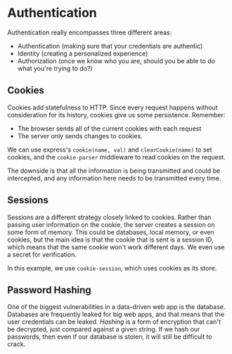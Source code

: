 # Authentication

Authentication really encompasses three different areas:

* Authentication (making sure that your credentials are authentic)
* Identity (creating a personalized experience)
* Authorization (once we know who you are, should you be able to do what you're trying to do?)

## Cookies

Cookies add statefulness to HTTP.  Since every request happens without consideration for its history, cookies give us some persistence.  Remember:

* The browser sends all of the current cookies with each request
* The server only sends changes to cookies.

We can use express's `cookie(name, val)` and `clearCookie(name)` to set cookies, and the `cookie-parser` middleware to read cookies on the request.

The downside is that all the information is being transmitted and could be intercepted, and any information here needs to be transmitted every time.

## Sessions

Sessions are a different strategy closely linked to cookies.  Rather than passing user information on the cookie, the server creates a session on some form of memory.  This could be databases, local memory, or even cookies, but the main idea is that the cookie that is sent is a session ID, which means that the same cookie won't work different days.  We even use a secret for verification.

In this example, we use `cookie-session`, which uses cookies as its store.

## Password Hashing

One of the biggest vulnerabilities in a data-driven web app is the database.  Databases are frequently leaked for big web apps, and that means that the user credentials can be leaked.  *Hashing* is a form of encryption that can't be decrypted, just compared against a given string.  If we hash our passwords, then even if our database is stolen, it will still be difficult to crack.